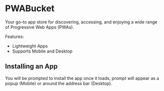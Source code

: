 # PWABucket

Your go-to app store for discovering, accessing, and enjoying a wide range of Progressive Web Apps (PWAs).

Features:

- Lightweight Apps
- Supports Mobile and Desktop

## Installing an App

You will be prompted to install the app once it loads, prompt will appear as a popup (Mobile) or around the address bar (Desktop).